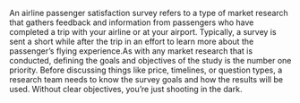 An airline passenger satisfaction survey refers to a type of market research that gathers feedback and information from passengers who have completed a trip with your airline or at your airport.
Typically, a survey is sent a short while after the trip in an effort to learn more about the passenger’s flying experience.As with any market research that is conducted, defining the goals and objectives of the study is the number one priority.
Before discussing things like price, timelines, or question types, a research team needs to know the survey goals and how the results will be used. Without clear objectives, you’re just shooting in the dark.
